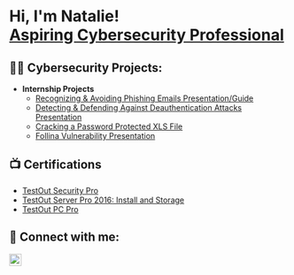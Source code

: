 <h1>Hi, I'm Natalie! <br><a href="https://www.linkedin.com/in/nataliejhoernig/">Aspiring Cybersecurity Professional</a>
<h2>👨‍💻 Cybersecurity Projects:</h2>

- <b>Internship Projects</b>
  -  [Recognizing & Avoiding Phishing Emails Presentation/Guide](https://docs.google.com/presentation/d/1iPkk4srL_8IOBDQurIlLARdiizVeNnTV5Z0Qf98q450/edit?usp=sharing)
  -  [Detecting & Defending Against Deauthentication Attacks Presentation ](https://docs.google.com/presentation/d/1jPUyk18rmBRWeJXHYfrThUBbCbbB9dspHaHxPJrppoo/edit?usp=sharing)
  -  [Cracking a Password Protected XLS File](https://docs.google.com/presentation/d/1jPUyk18rmBRWeJXHYfrThUBbCbbB9dspHaHxPJrppoo/edit?usp=sharing)
  -  [Follina Vulnerability Presentation](https://docs.google.com/presentation/d/1hTRg7WNLPE9Va8d_5hajqaRY5n3Ov0DMi-b8dviTcgQ/edit#slide=id.gc6f73a04f_0_0)



<h2>📺 Certifications</h2>

- [TestOut Security Pro](https://certification.testout.com/verifycert?certificateId=6-1C6-MMJNL)
- [TestOut Server Pro 2016: Install and Storage](https://certification.testout.com/verifycert?certificateId=6-1C6-KE4FP)
- [TestOut PC Pro](https://verification.testout.com/verifycert/6-1C6-8HQBT)

<h2> 🤳 Connect with me:</h2>

[<img align="left" alt="NatalieHoernig | LinkedIn" width="22px" src="https://cdn.jsdelivr.net/npm/simple-icons@v3/icons/linkedin.svg" />][linkedin]

[linkedin]: https://linkedin.com/in/nataliejhoernig

<!--
**nataliehoernig1/nataliehoernig1** is a ✨ _special_ ✨ repository because its `README.md` (this file) appears on your GitHub profile.

Here are some ideas to get you started:

- 🔭 I’m currently working on ...
- 🌱 I’m currently learning ...
- 👯 I’m looking to collaborate on ...
- 🤔 I’m looking for help with ...
- 💬 Ask me about ...
- 📫 How to reach me: ...
- 😄 Pronouns: ...
- ⚡ Fun fact: ...
-->
